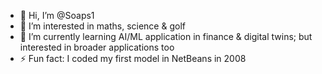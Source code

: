 - 👋 Hi, I’m @Soaps1
- 👀 I’m interested in maths, science & golf
- 🌱 I’m currently learning AI/ML application in finance & digital twins; but interested in broader applications too
- ⚡ Fun fact: I coded my first model in NetBeans in 2008

<!---
Soaps1/Soaps1 is a ✨ special ✨ repository because its `README.md` (this file) appears on your GitHub profile.
You can click the Preview link to take a look at your changes.
--->
